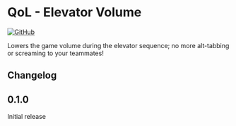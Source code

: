 [//]: # (THIS FILE WAS GENERATED FROM QoL.ElevatorVolume/Templates/README.md)
[//]: # (release: standalone)

# QoL - Elevator Volume

[![GitHub](https://img.shields.io/github/license/notpeelz/GTFO-QoLFix?color=green&style=for-the-badge)](https://github.com/notpeelz/GTFO-QoLFix)

Lowers the game volume during the elevator sequence; no more alt-tabbing or screaming to your teammates!

## Changelog

## 0.1.0

Initial release

